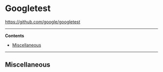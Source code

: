 # Googletest

https://github.com/google/googletest

---

**Contents**

- [Miscellaneous](Googletest.md#miscellaneous)

---

## Miscellaneous

